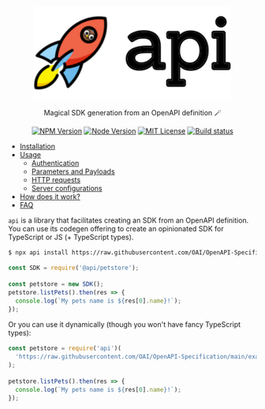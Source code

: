 <p align="center">
  <img width="400" src="../../docs/images/logo.svg" />
</p>

<p align="center">
  Magical SDK generation from an OpenAPI definition 🪄
</p>

<p align="center">
  <a href="https://npm.im/api"><img src="https://img.shields.io/npm/v/api.svg?style=for-the-badge" alt="NPM Version"></a>
  <a href="https://npm.im/api"><img src="https://img.shields.io/node/v/api.svg?style=for-the-badge" alt="Node Version"></a>
  <a href="https://npm.im/api"><img src="https://img.shields.io/npm/l/api.svg?style=for-the-badge" alt="MIT License"></a>
  <a href="https://github.com/readmeio/api"><img src="https://img.shields.io/github/workflow/status/readmeio/api/CI.svg?style=for-the-badge" alt="Build status"></a>
</p>

- [Installation](https://api.readme.dev/docs/installation)
- [Usage](https://api.readme.dev/docs/usage)
  - [Authentication](https://api.readme.dev/docs/authentication)
  - [Parameters and Payloads](https://api.readme.dev/docs/parameters-and-payloads)
  - [HTTP requests](https://api.readme.dev/docs/http-requests)
  - [Server configurations](https://api.readme.dev/docs/server-configurations)
- [How does it work?](https://api.readme.dev/docs/how-does-it-work)
- [FAQ](https://api.readme.dev/docs/faq)

`api` is a library that facilitates creating an SDK from an OpenAPI definition. You can use its codegen offering to create an opinionated SDK for TypeScript or JS (+ TypeScript types).

```sh
$ npx api install https://raw.githubusercontent.com/OAI/OpenAPI-Specification/main/examples/v3.0/petstore.json
```

```js
const SDK = require('@api/petstore');

const petstore = new SDK();
petstore.listPets().then(res => {
  console.log(`My pets name is ${res[0].name}!`);
});
```

Or you can use it dynamically (though you won't have fancy TypeScript types):

```js
const petstore = require('api')(
  'https://raw.githubusercontent.com/OAI/OpenAPI-Specification/main/examples/v3.0/petstore.json'
);

petstore.listPets().then(res => {
  console.log(`My pets name is ${res[0].name}!`);
});
```
